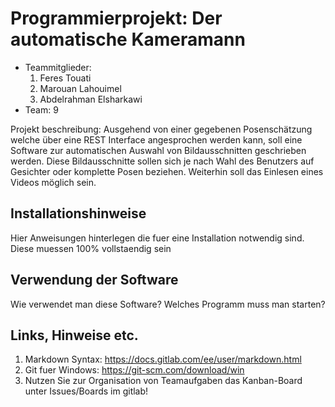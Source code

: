 # Programmierprojekt: Der automatische Kameramann

* Teammitglieder:
	1. Feres Touati
	2. Marouan Lahouimel
	3. Abdelrahman Elsharkawi
* Team: 9


Projekt beschreibung: Ausgehend von einer gegebenen Posenschätzung welche über eine REST Interface angesprochen werden kann, soll eine Software zur 
automatischen Auswahl von Bildausschnitten geschrieben werden. Diese Bildausschnitte sollen sich je nach Wahl des Benutzers auf 
Gesichter oder komplette Posen beziehen. Weiterhin soll das Einlesen eines Videos möglich sein.

## Installationshinweise

Hier Anweisungen hinterlegen die fuer eine Installation notwendig sind. Diese muessen 100% vollstaendig sein

## Verwendung der Software

Wie verwendet man diese Software? Welches Programm muss man starten?

## Links, Hinweise etc.

1. Markdown Syntax: https://docs.gitlab.com/ee/user/markdown.html
2. Git fuer Windows: https://git-scm.com/download/win
3. Nutzen Sie zur Organisation von Teamaufgaben das Kanban-Board unter Issues/Boards im gitlab!

